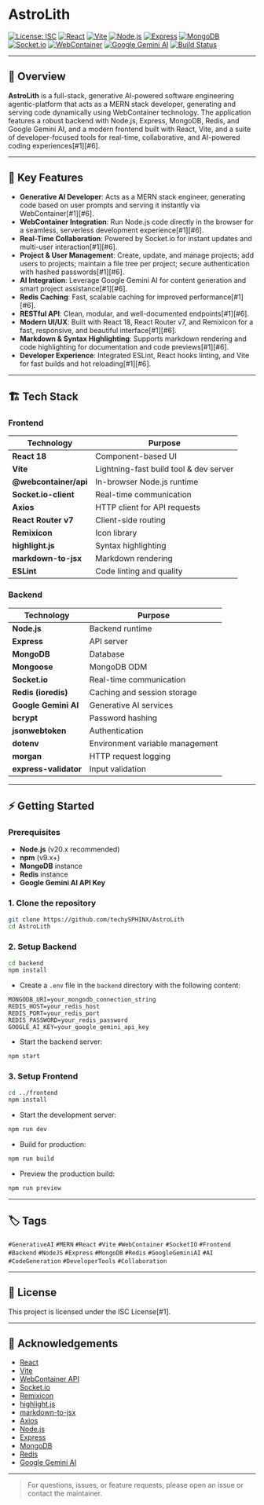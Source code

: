 # AstroLith

[![License: ISC](https://img.shields.io/badge/License-ISC-blue.svg)](LICENSE)
[![React](https://img.shields.io/badge/React-18.3.1-61dafb?logo=react)](https://react.dev/)
[![Vite](https://img.shields.io/badge/Vite-6.0.5-646cff?logo=vite)](https://vitejs.dev/)
[![Node.js](https://img.shields.io/badge/Node.js-20.x-brightgreen?logo=node.js)](https://nodejs.org/)
[![Express](https://img.shields.io/badge/Express-4.21.2-black?logo=express)](https://expressjs.com/)
[![MongoDB](https://img.shields.io/badge/MongoDB-8.8.4-47A248?logo=mongodb)](https://mongodb.com/)
[![Socket.io](https://img.shields.io/badge/Socket.io-4.8.1-black?logo=socket.io)](https://socket.io/)
[![WebContainer](https://img.shields.io/badge/WebContainer-API-ffcb05)](https://webcontainers.io/)
[![Google Gemini AI](https://img.shields.io/badge/Google%20Gemini%20AI-API%20Key-8E75B2?logo=google-gemini&logoColor=white)](https://ai.google.dev/)
[![Build Status](https://img.shields.io/badge/build-passing-brightgreen)](#)

---

## 🚀 Overview

**AstroLith** is a full-stack, generative AI-powered software engineering agentic-platform that acts as a MERN stack developer, generating and serving code dynamically using WebContainer technology. The application features a robust backend with Node.js, Express, MongoDB, Redis, and Google Gemini AI, and a modern frontend built with React, Vite, and a suite of developer-focused tools for real-time, collaborative, and AI-powered coding experiences[#1][#6].

---

## 🧩 Key Features

- **Generative AI Developer**: Acts as a MERN stack engineer, generating code based on user prompts and serving it instantly via WebContainer[#1][#6].
- **WebContainer Integration**: Run Node.js code directly in the browser for a seamless, serverless development experience[#1][#6].
- **Real-Time Collaboration**: Powered by Socket.io for instant updates and multi-user interaction[#1][#6].
- **Project & User Management**: Create, update, and manage projects; add users to projects; maintain a file tree per project; secure authentication with hashed passwords[#1][#6].
- **AI Integration**: Leverage Google Gemini AI for content generation and smart project assistance[#1][#6].
- **Redis Caching**: Fast, scalable caching for improved performance[#1][#6].
- **RESTful API**: Clean, modular, and well-documented endpoints[#1][#6].
- **Modern UI/UX**: Built with React 18, React Router v7, and Remixicon for a fast, responsive, and beautiful interface[#1][#6].
- **Markdown & Syntax Highlighting**: Supports markdown rendering and code highlighting for documentation and code previews[#1][#6].
- **Developer Experience**: Integrated ESLint, React hooks linting, and Vite for fast builds and hot reloading[#1][#6].

---

## 🏗️ Tech Stack

### Frontend

| Technology           | Purpose                                 |
|----------------------|-----------------------------------------|
| **React 18**         | Component-based UI                      |
| **Vite**             | Lightning-fast build tool & dev server  |
| **@webcontainer/api**| In-browser Node.js runtime              |
| **Socket.io-client** | Real-time communication                 |
| **Axios**            | HTTP client for API requests            |
| **React Router v7**  | Client-side routing                     |
| **Remixicon**        | Icon library                            |
| **highlight.js**     | Syntax highlighting                     |
| **markdown-to-jsx**  | Markdown rendering                      |
| **ESLint**           | Code linting and quality                |[#1][#6]

### Backend

| Technology                | Purpose                                 |
|---------------------------|-----------------------------------------|
| **Node.js**               | Backend runtime                         |
| **Express**               | API server                              |
| **MongoDB**               | Database                                |
| **Mongoose**              | MongoDB ODM                             |
| **Socket.io**             | Real-time communication                 |
| **Redis (ioredis)**       | Caching and session storage             |
| **Google Gemini AI**      | Generative AI services                  |
| **bcrypt**                | Password hashing                        |
| **jsonwebtoken**          | Authentication                          |
| **dotenv**                | Environment variable management         |
| **morgan**                | HTTP request logging                    |
| **express-validator**     | Input validation                        |[#1][#6]

---

## ⚡ Getting Started

### Prerequisites

- **Node.js** (v20.x recommended)
- **npm** (v9.x+)
- **MongoDB** instance
- **Redis** instance
- **Google Gemini AI API Key**

### 1. Clone the repository

```bash
git clone https://github.com/techySPHINX/AstroLith
cd AstroLith
```

### 2. Setup Backend

```bash
cd backend
npm install
```

- Create a `.env` file in the `backend` directory with the following content:
 ```
 MONGODB_URI=your_mongodb_connection_string
 REDIS_HOST=your_redis_host
 REDIS_PORT=your_redis_port
 REDIS_PASSWORD=your_redis_password
 GOOGLE_AI_KEY=your_google_gemini_api_key
 ```

- Start the backend server:
 ```bash
 npm start
 ```



### 3. Setup Frontend

```bash
cd ../frontend
npm install
```

- Start the development server:
 ```bash
 npm run dev
 ```

- Build for production:
 ```bash
 npm run build
 ```

- Preview the production build:
 ```bash
 npm run preview
 ```


---

## 🏷️ Tags

`#GenerativeAI` `#MERN` `#React` `#Vite` `#WebContainer` `#SocketIO` `#Frontend` `#Backend` `#NodeJS` `#Express` `#MongoDB` `#Redis` `#GoogleGeminiAI` `#AI` `#CodeGeneration` `#DeveloperTools` `#Collaboration`

---

## 📄 License

This project is licensed under the ISC License[#1].

---

## 🙏 Acknowledgements

- [React](https://react.dev/)
- [Vite](https://vitejs.dev/)
- [WebContainer API](https://webcontainers.io/)
- [Socket.io](https://socket.io/)
- [Remixicon](https://remixicon.com/)
- [highlight.js](https://highlightjs.org/)
- [markdown-to-jsx](https://github.com/probablyup/markdown-to-jsx)
- [Axios](https://axios-http.com/)
- [Node.js](https://nodejs.org/)
- [Express](https://expressjs.com/)
- [MongoDB](https://mongodb.com/)
- [Redis](https://redis.io/)
- [Google Gemini AI](https://ai.google.dev/)

---

> For questions, issues, or feature requests, please open an issue or contact the maintainer.
